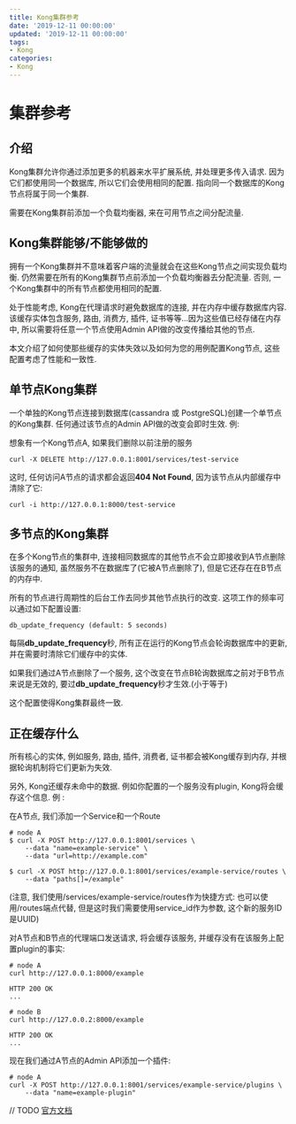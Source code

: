 ```yaml
---
title: Kong集群参考
date: '2019-12-11 00:00:00'
updated: '2019-12-11 00:00:00'
tags:
- Kong
categories:
- Kong
---
```

# 集群参考

## 介绍

Kong集群允许你通过添加更多的机器来水平扩展系统, 并处理更多传入请求. 因为它们都使用同一个数据库, 所以它们会使用相同的配置. 指向同一个数据库的Kong节点将属于同一个集群.

需要在Kong集群前添加一个负载均衡器, 来在可用节点之间分配流量.

## Kong集群能够/不能够做的
拥有一个Kong集群并不意味着客户端的流量就会在这些Kong节点之间实现负载均衡. 仍然需要在所有的Kong集群节点前添加一个负载均衡器去分配流量. 否则, 一个Kong集群中的所有节点都使用相同的配置.

处于性能考虑, Kong在代理请求时避免数据库的连接, 并在内存中缓存数据库内容. 该缓存实体包含服务, 路由, 消费方, 插件, 证书等等...因为这些值已经存储在内存中, 所以需要将任意一个节点使用Admin API做的改变传播给其他的节点.

本文介绍了如何使那些缓存的实体失效以及如何为您的用例配置Kong节点, 这些配置考虑了性能和一致性.

## 单节点Kong集群

一个单独的Kong节点连接到数据库(cassandra 或 PostgreSQL)创建一个单节点的Kong集群. 任何通过该节点的Admin API做的改变会即时生效. 例: 

想象有一个Kong节点A, 如果我们删除以前注册的服务
```shell
curl -X DELETE http://127.0.0.1:8001/services/test-service
```
这时, 任何访问A节点的请求都会返回**404 Not Found**, 因为该节点从内部缓存中清除了它:
```shell
curl -i http://127.0.0.1:8000/test-service
```

## 多节点的Kong集群

在多个Kong节点的集群中, 连接相同数据库的其他节点不会立即接收到A节点删除该服务的通知, 虽然服务不在数据库了(它被A节点删除了), 但是它还存在在B节点的内存中.

所有的节点进行周期性的后台工作去同步其他节点执行的改变. 这项工作的频率可以通过如下配置设置: 

```shell
db_update_frequency (default: 5 seconds)
```

每隔**db_update_frequency**秒, 所有正在运行的Kong节点会轮询数据库中的更新, 并在需要时清除它们缓存中的实体.

如果我们通过A节点删除了一个服务, 这个改变在节点B轮询数据库之前对于B节点来说是无效的, 要过**db_update_frequency**秒才生效.(小于等于)

这个配置使得Kong集群最终一致.

## 正在缓存什么

所有核心的实体, 例如服务, 路由, 插件, 消费者, 证书都会被Kong缓存到内存, 并根据轮询机制将它们更新为失效. 

另外, Kong还缓存未命中的数据. 例如你配置的一个服务没有plugin, Kong将会缓存这个信息. 例 : 

在A节点, 我们添加一个Service和一个Route
```shell
# node A
$ curl -X POST http://127.0.0.1:8001/services \
    --data "name=example-service" \
    --data "url=http://example.com"

$ curl -X POST http://127.0.0.1:8001/services/example-service/routes \
    --data "paths[]=/example"
```

(注意, 我们使用/services/example-service/routes作为快捷方式: 也可以使用/routes端点代替, 但是这时我们需要使用service_id作为参数, 这个新的服务ID是UUID)

对A节点和B节点的代理端口发送请求, 将会缓存该服务, 并缓存没有在该服务上配置plugin的事实: 
```shell
# node A
curl http://127.0.0.1:8000/example

HTTP 200 OK
...
```

```shell
# node B
curl http://127.0.0.2:8000/example

HTTP 200 OK
...
```

现在我们通过A节点的Admin API添加一个插件:
```shell
# node A
curl -X POST http://127.0.0.1:8001/services/example-service/plugins \
    --data "name=example-plugin"
```
// TODO [官方文档](https://docs.konghq.com/1.4.x/clustering/#what-is-being-cached)
